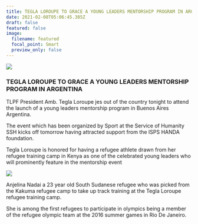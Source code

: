 ```yaml
---
title: TEGLA LOROUPE TO GRACE A YOUNG LEADERS MENTORSHIP PROGRAM IN ARGENTINA
date: 2021-02-08T05:06:45.385Z
draft: false
featured: false
image:
  filename: featured
  focal_point: Smart
  preview_only: false
---
```

![](https://web.archive.org/web/20200812031858im_/http://teglapeacefoundation.org/wp-content/uploads/2017/08/1.jpg)

### TEGLA LOROUPE TO GRACE A YOUNG LEADERS MENTORSHIP PROGRAM IN ARGENTINA

TLPF President Amb. Tegla Loroupe jes out of the country tonight to attend the launch of a young leaders mentorship program in Buenos Aires Argentina.

The event which has been organized by Sport at the Service of Humanity SSH kicks off tomorrow having attracted support from the ISPS HANDA foundation.

Tegla Loroupe is honored for having a refugee athlete drawn from her refugee training camp in Kenya as one of the celebrated young leaders who will prominently feature in the mentorship event

![](https://web.archive.org/web/20181121030922im_/http://teglapeacefoundation.org/wp-content/uploads/2018/10/TeglaLoroupeN0eHBhmils-m-300x200.jpg)

Anjelina Nadai a 23 year old South Sudanese refugee who was picked from the Kakuma refugee camp to take up track training at the Tegla Loroupe refugee training camp.

She is among the first refugees to participate in olympics being a member of the refugee olympic team at the 2016 summer games in Rio De Janeiro.